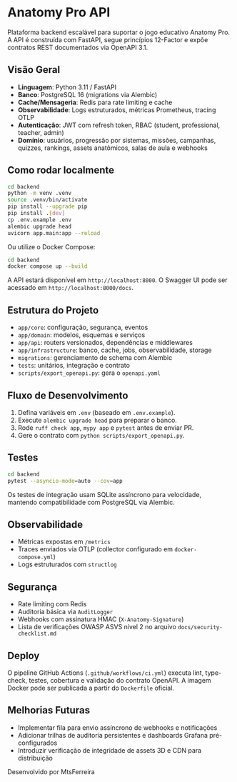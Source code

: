 # Anatomy Pro API

Plataforma backend escalável para suportar o jogo educativo Anatomy Pro. A API é construída com FastAPI, segue princípios 12-Factor e expõe contratos REST documentados via OpenAPI 3.1.

## Visão Geral

- **Linguagem**: Python 3.11 / FastAPI
- **Banco**: PostgreSQL 16 (migrations via Alembic)
- **Cache/Mensageria**: Redis para rate limiting e cache
- **Observabilidade**: Logs estruturados, métricas Prometheus, tracing OTLP
- **Autenticação**: JWT com refresh token, RBAC (student, professional, teacher, admin)
- **Domínio**: usuários, progressão por sistemas, missões, campanhas, quizzes, rankings, assets anatômicos, salas de aula e webhooks

## Como rodar localmente

```bash
cd backend
python -m venv .venv
source .venv/bin/activate
pip install --upgrade pip
pip install .[dev]
cp .env.example .env
alembic upgrade head
uvicorn app.main:app --reload
```

Ou utilize o Docker Compose:

```bash
cd backend
docker compose up --build
```

A API estará disponível em `http://localhost:8000`. O Swagger UI pode ser acessado em `http://localhost:8000/docs`.

## Estrutura do Projeto

- `app/core`: configuração, segurança, eventos
- `app/domain`: modelos, esquemas e serviços
- `app/api`: routers versionados, dependências e middlewares
- `app/infrastructure`: banco, cache, jobs, observabilidade, storage
- `migrations`: gerenciamento de schema com Alembic
- `tests`: unitários, integração e contrato
- `scripts/export_openapi.py`: gera o `openapi.yaml`

## Fluxo de Desenvolvimento

1. Defina variáveis em `.env` (baseado em `.env.example`).
2. Execute `alembic upgrade head` para preparar o banco.
3. Rode `ruff check app`, `mypy app` e `pytest` antes de enviar PR.
4. Gere o contrato com `python scripts/export_openapi.py`.

## Testes

```bash
cd backend
pytest --asyncio-mode=auto --cov=app
```

Os testes de integração usam SQLite assíncrono para velocidade, mantendo compatibilidade com PostgreSQL via Alembic.

## Observabilidade

- Métricas expostas em `/metrics`
- Traces enviados via OTLP (collector configurado em `docker-compose.yml`)
- Logs estruturados com `structlog`

## Segurança

- Rate limiting com Redis
- Auditoria básica via `AuditLogger`
- Webhooks com assinatura HMAC (`X-Anatomy-Signature`)
- Lista de verificações OWASP ASVS nível 2 no arquivo `docs/security-checklist.md`

## Deploy

O pipeline GitHub Actions (`.github/workflows/ci.yml`) executa lint, type-check, testes, cobertura e validação do contrato OpenAPI. A imagem Docker pode ser publicada a partir do `Dockerfile` oficial.

## Melhorias Futuras

- Implementar fila para envio assíncrono de webhooks e notificações
- Adicionar trilhas de auditoria persistentes e dashboards Grafana pré-configurados
- Introduzir verificação de integridade de assets 3D e CDN para distribuição

Desenvolvido por MtsFerreira
